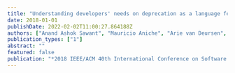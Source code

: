 ```yaml
---
title: "Understanding developers' needs on deprecation as a language feature"
date: 2018-01-01
publishDate: 2022-02-02T11:00:27.864188Z
authors: ["Anand Ashok Sawant", "Mauricio Aniche", "Arie van Deursen", "Alberto Bacchelli"]
publication_types: ["1"]
abstract: ""
featured: false
publication: "*2018 IEEE/ACM 40th International Conference on Software Engineering (ICSE)*"
---
```



